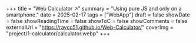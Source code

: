 +++
title = "Web Calculator ↗️"
summary = "Using pure JS and only on a smartphone."
date = 2025-02-17
tags = ["WebApp"]
draft = false
showDate = false
showReadingTime = false
showToC = false
showComments = false
externalUrl = "https://raycc51.github.io/Web-Calculator/"
coverImg = "project/1-calculator/calculator.webp"
+++